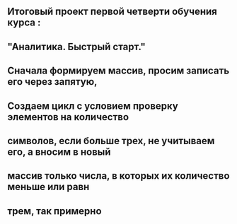 ## Итоговый проект первой четверти обучения курса :
## "Аналитика. Быстрый старт."
## Сначала формируем массив, просим записать его через запятую,
## Создаем цикл с условием проверку элементов на количество
## символов, если больше трех, не учитываем его, а вносим в новый
## массив только числа, в которых их количество меньше или равн
## трем, так примерно